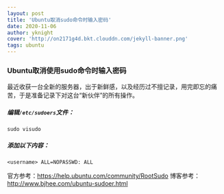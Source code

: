```yaml
---
layout: post
title: 'Ubuntu取消sudo命令时输入密码'
date: 2020-11-06
author: yknight
cover: 'http://on2171g4d.bkt.clouddn.com/jekyll-banner.png'
tags: ubuntu
---
```


### Ubuntu取消使用sudo命令时输入密码

最近收获一台全新的服务器，出于新鲜感，以及经历过不擅记录，用完即忘的痛苦，于是准备记录下对这台“新伙伴”的所有操作。



##### 编辑`/etc/sudoers`文件：

`sudo visudo`



##### 添加以下内容：

`<username> ALL=NOPASSWD: ALL`







官方参考：https://help.ubuntu.com/community/RootSudo
博客参考：http://www.bjhee.com/ubuntu-sudoer.html 